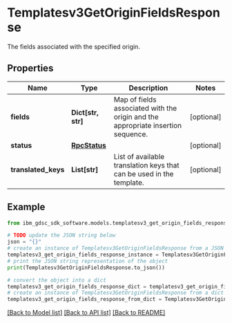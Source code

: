 # Templatesv3GetOriginFieldsResponse

The fields associated with the specified origin.

## Properties

Name | Type | Description | Notes
------------ | ------------- | ------------- | -------------
**fields** | **Dict[str, str]** | Map of fields associated with the origin and the appropriate insertion sequence. | [optional] 
**status** | [**RpcStatus**](RpcStatus.md) |  | [optional] 
**translated_keys** | **List[str]** | List of available translation keys that can be used in the template. | [optional] 

## Example

```python
from ibm_gdsc_sdk_software.models.templatesv3_get_origin_fields_response import Templatesv3GetOriginFieldsResponse

# TODO update the JSON string below
json = "{}"
# create an instance of Templatesv3GetOriginFieldsResponse from a JSON string
templatesv3_get_origin_fields_response_instance = Templatesv3GetOriginFieldsResponse.from_json(json)
# print the JSON string representation of the object
print(Templatesv3GetOriginFieldsResponse.to_json())

# convert the object into a dict
templatesv3_get_origin_fields_response_dict = templatesv3_get_origin_fields_response_instance.to_dict()
# create an instance of Templatesv3GetOriginFieldsResponse from a dict
templatesv3_get_origin_fields_response_from_dict = Templatesv3GetOriginFieldsResponse.from_dict(templatesv3_get_origin_fields_response_dict)
```
[[Back to Model list]](../README.md#documentation-for-models) [[Back to API list]](../README.md#documentation-for-api-endpoints) [[Back to README]](../README.md)


